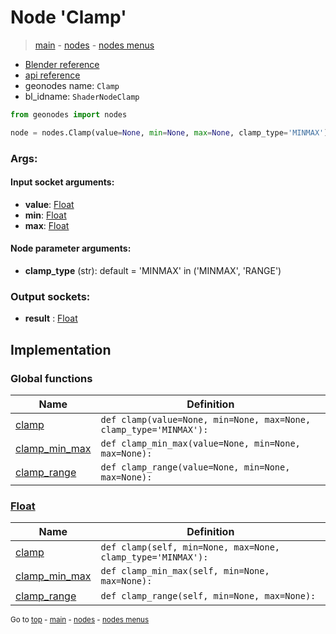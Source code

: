 # Node 'Clamp'

> [main](../structure.md) - [nodes](nodes.md) - [nodes menus](nodes_menus.md)

- [Blender reference](https://docs.blender.org/manual/en/latest/modeling/geometry_nodes/utilities/clamp.html)
- [api reference](https://docs.blender.org/api/current/bpy.types.ShaderNodeClamp.html)
- geonodes name: `Clamp`
- bl_idname: `ShaderNodeClamp`

```python
from geonodes import nodes

node = nodes.Clamp(value=None, min=None, max=None, clamp_type='MINMAX')
```

### Args:

#### Input socket arguments:

- **value**: [Float](Float.md)
- **min**: [Float](Float.md)
- **max**: [Float](Float.md)

#### Node parameter arguments:

- **clamp_type** (str): default = 'MINMAX' in ('MINMAX', 'RANGE')

### Output sockets:

- **result** : [Float](Float.md)

## Implementation

### Global functions

| Name | Definition |
|------|------------|
 | [clamp](A.md#clamp) | `def clamp(value=None, min=None, max=None, clamp_type='MINMAX'):` |
 | [clamp_min_max](A.md#clamp_min_max) | `def clamp_min_max(value=None, min=None, max=None):` |
 | [clamp_range](A.md#clamp_range) | `def clamp_range(value=None, min=None, max=None):` |

### [Float](Float.md)

| Name | Definition |
|------|------------|
 | [clamp](Float.md#clamp) | `def clamp(self, min=None, max=None, clamp_type='MINMAX'):` |
 | [clamp_min_max](Float.md#clamp_min_max) | `def clamp_min_max(self, min=None, max=None):` |
 | [clamp_range](Float.md#clamp_range) | `def clamp_range(self, min=None, max=None):` |

<sub>Go to [top](#node-Clamp) - [main](../structure.md) - [nodes](nodes.md) - [nodes menus](nodes_menus.md)</sub>

